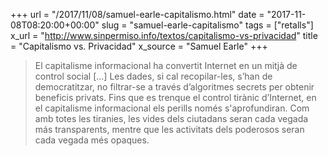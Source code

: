 +++
url = "/2017/11/08/samuel-earle-capitalismo.html"
date = "2017-11-08T08:20:00+00:00"
slug = "samuel-earle-capitalismo"
tags = ["retalls"]
x_url = "http://www.sinpermiso.info/textos/capitalismo-vs-privacidad"
title = "Capitalismo vs. Privacidad"
x_source = "Samuel Earle"
+++


> El capitalisme informacional ha convertit Internet en un mitjà de control social […] Les dades, si cal recopilar-les, s’han de democratitzar, no filtrar-se a través d’algoritmes secrets per obtenir beneficis privats. Fins que es trenque el control tirànic d’Internet, en el capitalisme informacional els perills només s'aprofundiran. Com amb totes les tiranies, les vides dels ciutadans seran cada vegada más transparents, mentre que les activitats dels poderosos seran cada vegada més opaques.
